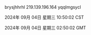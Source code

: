 brysjhhrhl 219.139.196.164 yqqlmgsycl

2024年 09月 04日 星期三 10:50:02 CST

2024年 09月 04日 星期三 02:50:02 GMT

